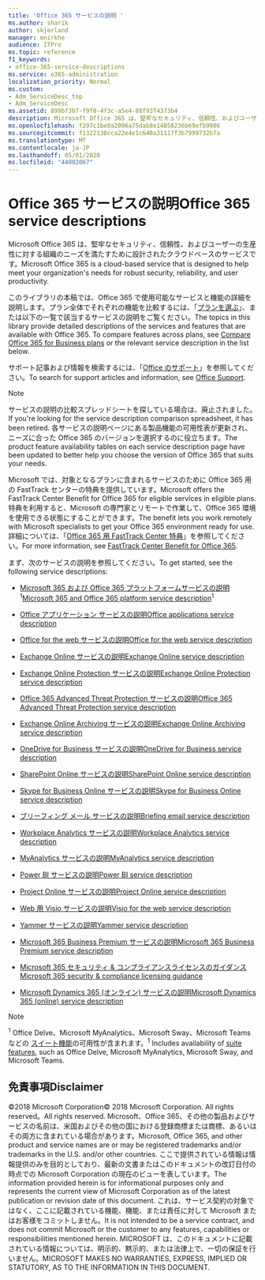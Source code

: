 ```yaml
---
title: 'Office 365 サービスの説明 '
ms.author: sharik
author: skjerland
manager: mnirkhe
audience: ITPro
ms.topic: reference
f1_keywords:
- office-365-service-descriptions
ms.service: o365-administration
localization_priority: Normal
ms.custom:
- Adm_ServiceDesc_top
- Adm_ServiceDesc
ms.assetid: 899bf3b7-f9f0-4f3c-a5e4-88f93f4373b4
description: Microsoft Office 365 は、堅牢なセキュリティ、信頼性、およびユーザーの生産性に対する組織のニーズを満たすために設計されたクラウドベースのサービスです。
ms.openlocfilehash: f297c1be0a2096a75dab8e14858236b69efb9986
ms.sourcegitcommit: f1322138cca22e4e1c640a31117f3b7999732b7a
ms.translationtype: MT
ms.contentlocale: ja-JP
ms.lasthandoff: 05/01/2020
ms.locfileid: "44002067"
---
```

# <a name="office-365-service-descriptions"></a><span data-ttu-id="149e3-103">Office 365 サービスの説明</span><span class="sxs-lookup"><span data-stu-id="149e3-103">Office 365 service descriptions</span></span> 

<span data-ttu-id="149e3-104">Microsoft Office 365 は、堅牢なセキュリティ、信頼性、およびユーザーの生産性に対する組織のニーズを満たすために設計されたクラウドベースのサービスです。</span><span class="sxs-lookup"><span data-stu-id="149e3-104">Microsoft Office 365 is a cloud-based service that is designed to help meet your organization's needs for robust security, reliability, and user productivity.</span></span> 
  
<span data-ttu-id="149e3-p101">このライブラリの本稿では、Office 365 で使用可能なサービスと機能の詳細を説明します。プラン全体でそれぞれの機能を比較するには、「[プランを選ぶ](https://go.microsoft.com/fwlink/?LinkID=799177&amp;clcid=0x409)」、または以下の一覧で該当するサービスの説明をご覧ください。</span><span class="sxs-lookup"><span data-stu-id="149e3-p101">The topics in this library provide detailed descriptions of the services and features that are available with Office 365. To compare features across plans, see [Compare Office 365 for Business plans](https://go.microsoft.com/fwlink/?LinkID=799177&amp;clcid=0x409) or the relevant service description in the list below.</span></span> 
  
<span data-ttu-id="149e3-107">サポート記事および情報を検索するには、「[Office のサポート](https://support.office.com/)」を参照してください。</span><span class="sxs-lookup"><span data-stu-id="149e3-107">To search for support articles and information, see [Office Support](https://support.office.com/).</span></span>
  
> [!NOTE]
> <span data-ttu-id="149e3-108">サービスの説明の比較スプレッドシートを探している場合は、廃止されました。</span><span class="sxs-lookup"><span data-stu-id="149e3-108">If you're looking for the service description comparison spreadsheet, it has been retired.</span></span> <span data-ttu-id="149e3-109">各サービスの説明ページにある製品機能の可用性表が更新され、ニーズに合った Office 365 のバージョンを選択するのに役立ちます。</span><span class="sxs-lookup"><span data-stu-id="149e3-109">The product feature availability tables on each service description page have been updated to better help you choose the version of Office 365 that suits your needs.</span></span> 
  
<span data-ttu-id="149e3-110">Microsoft では、対象となるプランに含まれるサービスのために Office 365 用の FastTrack センターの特典を提供しています。</span><span class="sxs-lookup"><span data-stu-id="149e3-110">Microsoft offers the FastTrack Center Benefit for Office 365 for eligible services in eligible plans.</span></span> <span data-ttu-id="149e3-111">特典を利用すると、Microsoft の専門家とリモートで作業して、Office 365 環境を使用できる状態にすることができます。</span><span class="sxs-lookup"><span data-stu-id="149e3-111">The benefit lets you work remotely with Microsoft specialists to get your Office 365 environment ready for use.</span></span> <span data-ttu-id="149e3-112">詳細については、「[Office 365 用 FastTrack Center 特典](https://docs.microsoft.com/fasttrack/O365-fasttrack-benefit-for-office-365)」を参照してください。</span><span class="sxs-lookup"><span data-stu-id="149e3-112">For more information, see [FastTrack Center Benefit for Office 365](https://docs.microsoft.com/fasttrack/O365-fasttrack-benefit-for-office-365).</span></span>
  
<span data-ttu-id="149e3-113">まず、次のサービスの説明を参照してください。</span><span class="sxs-lookup"><span data-stu-id="149e3-113">To get started, see the following service descriptions:</span></span>
  
- <span data-ttu-id="149e3-114">[Microsoft 365 および Office 365 プラットフォームサービスの説明](office-365-platform-service-description/office-365-platform-service-description.md)<sup>1</sup></span><span class="sxs-lookup"><span data-stu-id="149e3-114">[Microsoft 365 and Office 365 platform service description](office-365-platform-service-description/office-365-platform-service-description.md)<sup>1</sup></span></span>

- [<span data-ttu-id="149e3-115">Office アプリケーション サービスの説明</span><span class="sxs-lookup"><span data-stu-id="149e3-115">Office applications service description</span></span>](office-applications-service-description/office-applications-service-description.md)

- [<span data-ttu-id="149e3-116">Office for the web サービスの説明</span><span class="sxs-lookup"><span data-stu-id="149e3-116">Office for the web service description</span></span>](office-online-service-description/office-online-service-description.md)

- [<span data-ttu-id="149e3-117">Exchange Online サービスの説明</span><span class="sxs-lookup"><span data-stu-id="149e3-117">Exchange Online service description</span></span>](exchange-online-service-description/exchange-online-service-description.md)

- [<span data-ttu-id="149e3-118">Exchange Online Protection サービスの説明</span><span class="sxs-lookup"><span data-stu-id="149e3-118">Exchange Online Protection service description</span></span>](exchange-online-protection-service-description/exchange-online-protection-service-description.md)

- [<span data-ttu-id="149e3-119">Office 365 Advanced Threat Protection サービスの説明</span><span class="sxs-lookup"><span data-stu-id="149e3-119">Office 365 Advanced Threat Protection service description</span></span>](office-365-advanced-threat-protection-service-description.md)

- [<span data-ttu-id="149e3-120">Exchange Online Archiving サービスの説明</span><span class="sxs-lookup"><span data-stu-id="149e3-120">Exchange Online Archiving service description</span></span>](exchange-online-archiving-service-description/exchange-online-archiving-service-description.md)

- [<span data-ttu-id="149e3-121">OneDrive for Business サービスの説明</span><span class="sxs-lookup"><span data-stu-id="149e3-121">OneDrive for Business service description</span></span>](onedrive-for-business-service-description.md)

- [<span data-ttu-id="149e3-122">SharePoint Online サービスの説明</span><span class="sxs-lookup"><span data-stu-id="149e3-122">SharePoint Online service description</span></span>](sharepoint-online-service-description/sharepoint-online-service-description.md)

- [<span data-ttu-id="149e3-123">Skype for Business Online サービスの説明</span><span class="sxs-lookup"><span data-stu-id="149e3-123">Skype for Business Online service description</span></span>](skype-for-business-online-service-description/skype-for-business-online-service-description.md)

- [<span data-ttu-id="149e3-124">ブリーフィング メール サービスの説明</span><span class="sxs-lookup"><span data-stu-id="149e3-124">Briefing email service description</span></span>](briefing-service-description.md)

- [<span data-ttu-id="149e3-125">Workplace Analytics サービスの説明</span><span class="sxs-lookup"><span data-stu-id="149e3-125">Workplace Analytics service description</span></span>](workplace-analytics-service-description.md)

- [<span data-ttu-id="149e3-126">MyAnalytics サービスの説明</span><span class="sxs-lookup"><span data-stu-id="149e3-126">MyAnalytics service description</span></span>](mya-service-description.md)

- [<span data-ttu-id="149e3-127">Power BI サービスの説明</span><span class="sxs-lookup"><span data-stu-id="149e3-127">Power BI service description</span></span>](power-bi-service-description.md)

- [<span data-ttu-id="149e3-128">Project Online サービスの説明</span><span class="sxs-lookup"><span data-stu-id="149e3-128">Project Online service description</span></span>](project-online-service-description/project-online-service-description.md)

- [<span data-ttu-id="149e3-129">Web 用 Visio サービスの説明</span><span class="sxs-lookup"><span data-stu-id="149e3-129">Visio for the web service description</span></span>](visio-online-service-description/visio-online-service-description.md)

- [<span data-ttu-id="149e3-130">Yammer サービスの説明</span><span class="sxs-lookup"><span data-stu-id="149e3-130">Yammer service description</span></span>](yammer-service-description/yammer-service-description.md)

- [<span data-ttu-id="149e3-131">Microsoft 365 Business Premium サービスの説明</span><span class="sxs-lookup"><span data-stu-id="149e3-131">Microsoft 365 Business Premium service description</span></span>](microsoft-365-service-descriptions/microsoft-365-business-service-description.md)

- [<span data-ttu-id="149e3-132">Microsoft 365 セキュリティ & コンプライアンスライセンスのガイダンス</span><span class="sxs-lookup"><span data-stu-id="149e3-132">Microsoft 365 security & compliance licensing guidance</span></span>](microsoft-365-service-descriptions/microsoft-365-tenantlevel-services-licensing-guidance/microsoft-365-security-compliance-licensing-guidance.md)

- [<span data-ttu-id="149e3-133">Microsoft Dynamics 365 (オンライン) サービスの説明</span><span class="sxs-lookup"><span data-stu-id="149e3-133">Microsoft Dynamics 365 (online) service description</span></span>](microsoft-dynamics-365-online-service-description.md)

> [!NOTE]
> <span data-ttu-id="149e3-134"><sup>1</sup> Office Delve、Microsoft MyAnalytics、Microsoft Sway、Microsoft Teams などの [スイート機能](https://docs.microsoft.com/office365/servicedescriptions/office-365-platform-service-description/office-365-suite-features)の可用性が含まれます。</span><span class="sxs-lookup"><span data-stu-id="149e3-134"><sup>1</sup> Includes availability of [suite features](https://docs.microsoft.com/office365/servicedescriptions/office-365-platform-service-description/office-365-suite-features), such as Office Delve, Microsoft MyAnalytics, Microsoft Sway, and Microsoft Teams.</span></span>
  
## <a name="disclaimer"></a><span data-ttu-id="149e3-135">免責事項</span><span class="sxs-lookup"><span data-stu-id="149e3-135">Disclaimer</span></span>

<span data-ttu-id="149e3-136">&copy;2018 Microsoft Corporation</span><span class="sxs-lookup"><span data-stu-id="149e3-136">&copy; 2018 Microsoft Corporation.</span></span> <span data-ttu-id="149e3-137">All rights reserved。</span><span class="sxs-lookup"><span data-stu-id="149e3-137">All rights reserved.</span></span> <span data-ttu-id="149e3-138">Microsoft、Office 365、その他の製品およびサービスの名前は、米国およびその他の国における登録商標または商標、あるいはその両方に含まれている場合があります。</span><span class="sxs-lookup"><span data-stu-id="149e3-138">Microsoft, Office 365, and other product and service names are or may be registered trademarks and/or trademarks in the U.S. and/or other countries.</span></span> <span data-ttu-id="149e3-139">ここで提供されている情報は情報提供のみを目的としており、最新の文書またはこのドキュメントの改訂日付の時点での Microsoft Corporation の現在のビューを表しています。</span><span class="sxs-lookup"><span data-stu-id="149e3-139">The information provided herein is for informational purposes only and represents the current view of Microsoft Corporation as of the latest publication or revision date of this document.</span></span> <span data-ttu-id="149e3-140">これは、サービス契約の対象ではなく、ここに記載されている機能、機能、または責任に対して Microsoft またはお客様をコミットしません。</span><span class="sxs-lookup"><span data-stu-id="149e3-140">It is not intended to be a service contract, and does not commit Microsoft or the customer to any features, capabilities or responsibilities mentioned herein.</span></span> <span data-ttu-id="149e3-141">MICROSOFT は、このドキュメントに記載されている情報については、明示的、黙示的、または法律上で、一切の保証を行いません。</span><span class="sxs-lookup"><span data-stu-id="149e3-141">MICROSOFT MAKES NO WARRANTIES, EXPRESS, IMPLIED OR STATUTORY, AS TO THE INFORMATION IN THIS DOCUMENT.</span></span>
 